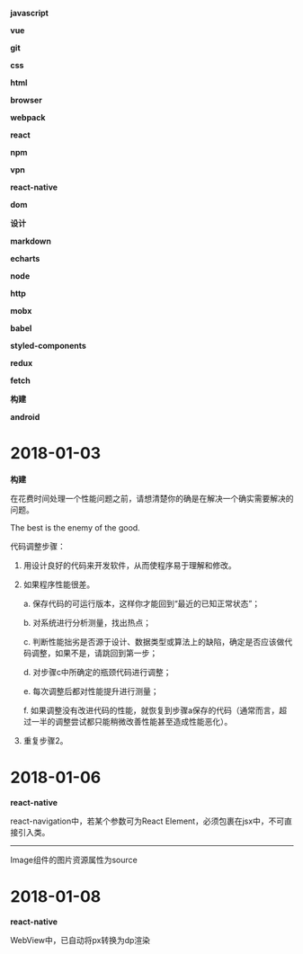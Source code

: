 **javascript**

**vue**

**git**

**css**

**html**

**browser**

**webpack**

**react**

**npm**

**vpn**

**react-native**

**dom**

**设计**

**markdown**

**echarts**

**node**

**http**

**mobx**

**babel**

**styled-components**

**redux**

**fetch**

**构建**

**android**

# 2018-01-03

**构建**

在花费时间处理一个性能问题之前，请想清楚你的确是在解决一个确实需要解决的问题。

The best is the enemy of the good.

代码调整步骤：

1. 用设计良好的代码来开发软件，从而使程序易于理解和修改。

2. 如果程序性能很差。

   a. 保存代码的可运行版本，这样你才能回到“最近的已知正常状态”；

   b. 对系统进行分析测量，找出热点；

   c. 判断性能拙劣是否源于设计、数据类型或算法上的缺陷，确定是否应该做代码调整，如果不是，请跳回到第一步；

   d. 对步骤c中所确定的瓶颈代码进行调整；

   e. 每次调整后都对性能提升进行测量；

   f. 如果调整没有改进代码的性能，就恢复到步骤a保存的代码（通常而言，超过一半的调整尝试都只能稍微改善性能甚至造成性能恶化）。

3. 重复步骤2。

# 2018-01-06

**react-native**

react-navigation中，若某个参数可为React Element，必须包裹在jsx中，不可直接引入类。

---

Image组件的图片资源属性为source

# 2018-01-08

**react-native**

WebView中，已自动将px转换为dp渲染